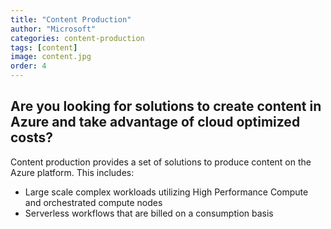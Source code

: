 ```yaml
---
title: "Content Production"
author: "Microsoft"
categories: content-production
tags: [content]
image: content.jpg
order: 4
---
```

<h2>Are you looking for solutions to create content in Azure and take advantage of cloud optimized costs?</h2>
<span>
Content production provides a set of solutions to produce content on the Azure platform. This includes:
</span>
<ul>
    <li>Large scale complex workloads utilizing High Performance Compute and orchestrated compute nodes</li>
    <li>Serverless workflows that are billed on a consumption basis</li>
</ul>